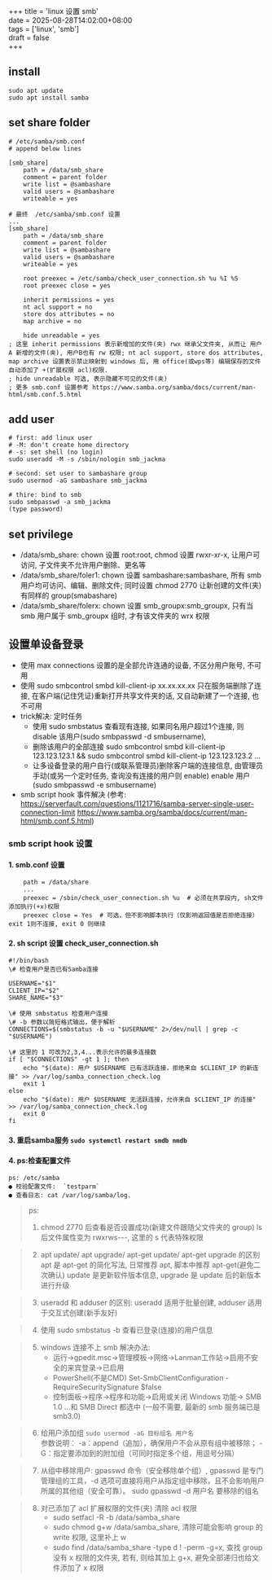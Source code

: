 +++
title = 'linux 设置 smb'  
date = 2025-08-28T14:02:00+08:00  
tags = ['linux', 'smb']  
draft = false  
+++


## install
```
sudo apt update
sudo apt install samba
```

## set share folder
```
# /etc/samba/smb.conf
# append below lines

[smb_share]
	path = /data/smb_share
	comment = parent folder
	write list = @sambashare
	valid users = @sambashare
	writeable = yes
```

```
# 最终  /etc/samba/smb.conf 设置
...
[smb_share]
	path = /data/smb_share
	comment = parent folder
	write list = @sambashare
	valid users = @sambashare
	writeable = yes

	root preexec = /etc/samba/check_user_connection.sh %u %I %S
	root preexec close = yes

	inherit permissions = yes
	nt acl support = no
	store dos attributes = no
	map archive = no

	hide unreadable = yes
; 这里 inherit permissions 表示新增加的文件(夹) rwx 继承父文件夹, 从而让 用户A 新增的文件(夹), 用户B也有 rw 权限; nt acl support, store dos attributes, map archive 设置表示禁止映射到 windows 后, 用 office(或wps等) 编辑保存的文件自动添加了 +(扩展权限 acl)权限.
; hide unreadable 可选, 表示隐藏不可见的文件(夹)
; 更多 smb.conf 设置参考 https://www.samba.org/samba/docs/current/man-html/smb.conf.5.html
```


## add user
```
# first: add linux user
# -M: don't create home directory
# -s: set shell (no login)
sudo useradd -M -s /sbin/nologin smb_jackma

# second: set user to sambashare group
sudo usermod -aG sambashare smb_jackma

# thire: bind to smb
sudo smbpasswd -a smb_jackma
(type password)
```

## set privilege
- /data/smb_share: chown 设置 root:root, chmod 设置 rwxr-xr-x, 让用户可访问, 子文件夹不允许用户删除、更名等
- /data/smb_share/foler1: chown 设置 sambashare:sambashare, 所有 smb 用户均可访问、编辑、删除文件; 同时设置 chmod 2770 让新创建的文件(夹)有同样的 group(smabashare)
- /data/smb_share/folerx: chown 设置 smb_groupx:smb_groupx, 只有当 smb 用户属于 smb_groupx 组时, 才有该文件夹的 wrx 权限

## 设置单设备登录
- 使用 max connections 设置的是全部允许连通的设备, 不区分用户账号, 不可用
- 使用 sudo smbcontrol smbd kill-client-ip xx.xx.xx.xx 只在服务端删除了连接, 在客户端(记住凭证)重新打开共享文件夹的话, 又自动新建了一个连接, 也不可用
- trick解决: 定时任务
    - 使用 sudo smbstatus 查看现有连接, 如果同名用户超过1个连接, 则 disable 该用户(sudo smbpasswd -d smbusername),
    - 删除该用户的全部连接 sudo smbcontrol smbd kill-client-ip 123.123.123.1 && sudo smbcontrol smbd kill-client-ip 123.123.123.2 ...
    - 让多设备登录的用户自行(或联系管理员)删除客户端的连接信息, 由管理员手动(或另一个定时任务, 查询没有连接的用户则 enable) enable 用户(sudo smbpasswd -e smbusername)
- smb script hook 事件解决 (参考: https://serverfault.com/questions/1121716/samba-server-single-user-connection-limit
https://www.samba.org/samba/docs/current/man-html/smb.conf.5.html)

### smb script hook 设置
#### 1. smb.conf 设置
```[myshare]  # 具体共享名称
    path = /data/share
    ...
    preexec = /sbin/check_user_connection.sh %u  # 必须在共享段内, sh文件添加执行(+x)权限
    preexec close = Yes  # 可选，但不影响脚本执行（仅影响返回值是否拒绝连接）exit 1则不连接, exit 0 则继续
```
#### 2. sh script 设置 check_user_connection.sh
```
#!/bin/bash
\# 检查用户是否已有Samba连接

USERNAME="$1"
CLIENT_IP="$2"
SHARE_NAME="$3"

\# 使用 smbstatus 检查用户连接
\# -b 参数以简短格式输出，便于解析
CONNECTIONS=$(smbstatus -b -u "$USERNAME" 2>/dev/null | grep -c "$USERNAME")

\# 这里的 1 可改为2,3,4...表示允许的最多连接数
if [ "$CONNECTIONS" -gt 1 ]; then
    echo "$(date): 用户 $USERNAME 已有活跃连接，拒绝来自 $CLIENT_IP 的新连接" >> /var/log/samba_connection_check.log
    exit 1
else
    echo "$(date): 用户 $USERNAME 无活跃连接，允许来自 $CLIENT_IP 的连接" >> /var/log/samba_connection_check.log
    exit 0
fi
```
#### 3. 重启samba服务 `sudo systemctl restart smdb nmdb`
#### 4. ps:检查配置文件
```
ps: /etc/samba
● 校验配置文件:  `testparm`
● 查看日志: cat /var/log/samba/log.
```


> ps:
> 1. chmod 2770 后查看是否设置成功(新建文件跟随父文件夹的 group)
> ls 后文件属性变为 rwxrws---, 这里的 s 代表特殊权限

> 2. apt update/ apt upgrade/ apt-get update/ apt-get upgrade 的区别
> apt 是 apt-get 的简化写法, 日常推荐 apt, 脚本中推荐 apt-get(避免二次确认)
> update 是更新软件版本信息, upgrade 是 update 后的新版本进行升级

> 3. useradd 和 adduser 的区别:
> useradd 适用于批量创建, adduser 适用于交互式创建(新手友好)

> 4. 使用 sudo smbstatus -b 查看已登录(连接)的用户信息

> 5. windows 连接不上 smb 解决办法:  
>    - 运行->gpedit.msc->管理模板->网络->Lanman工作站->启用不安全的来宾登录->已启用
>    - PowerShell(不是CMD) Set-SmbClientConfiguration -RequireSecuritySignature $false
>    - 控制面板->程序->程序和功能->启用或关闭 Windows 功能-> SMB 1.0 ...和 SMB Direct 都选中  (一般不需要, 最新的 smb 服务端已是 smb3.0)

> 6. 给用户添加组 `sudo usermod -aG 目标组名 用户名`  
> 参数说明：
>    -a：append（追加），确保用户不会从原有组中被移除；
>    -G：指定要添加到的附加组（可同时指定多个组，用逗号分隔）

> 7. 从组中移除用户: gpasswd 命令（安全移除单个组）, gpasswd 是专门管理组的工具，-d 选项可直接将用户从指定组中移除，且不会影响用户所属的其他组（安全可靠）。
>    sudo gpasswd -d 用户名 要移除的组名

> 8. 对已添加了 acl 扩展权限的文件(夹) 清除 acl 权限
>    - sudo setfacl -R -b /data/samba_share
>    - sudo chmod g+w /data/samba_share, 清除可能会影响 group 的 write 权限, 这里补上 w
>    - sudo find /data/samba_share -type d ! -perm -g=x, 查找 group 没有 x 权限的文件夹, 若有, 则给其加上 g+x, 避免全部递归也给文件添加了 x 权限
